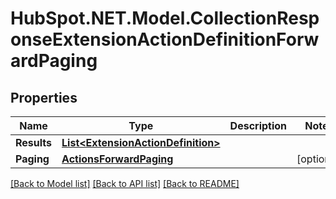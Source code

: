 # HubSpot.NET.Model.CollectionResponseExtensionActionDefinitionForwardPaging

## Properties

Name | Type | Description | Notes
------------ | ------------- | ------------- | -------------
**Results** | [**List&lt;ExtensionActionDefinition&gt;**](ExtensionActionDefinition.md) |  | 
**Paging** | [**ActionsForwardPaging**](ActionsForwardPaging.md) |  | [optional] 

[[Back to Model list]](../README.md#documentation-for-models) [[Back to API list]](../README.md#documentation-for-api-endpoints) [[Back to README]](../README.md)

